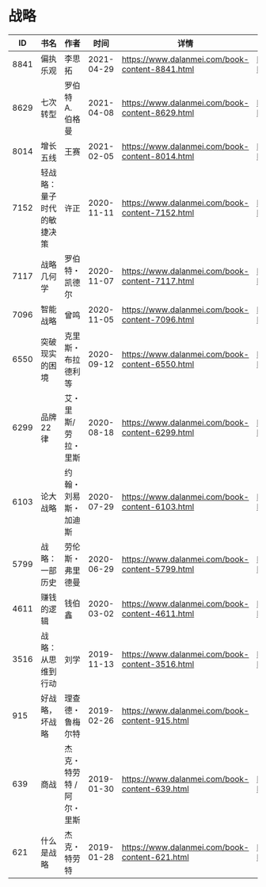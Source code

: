 # 战略

| ID | 书名 | 作者 | 时间 | 详情 | 下载页面 | EPUB下载链接 | MOBI下载链接 | AZW3下载链接 |
| --- | --- | --- | --- | --- | --- | --- | --- | --- |
| 8841 | 偏执乐观 | 李思拓 | 2021-04-29 | https://www.dalanmei.com/book-content-8841.html | https://www.dalanmei.com/download-book-8841.html | http://ct.dalanmei.com/f/31084289-571714940-17cb0c | http://ct.dalanmei.com/f/31084289-572113936-009b67 | http://ct.dalanmei.com/f/31084289-572122549-f5d1b0 |
| 8629 | 七次转型 | 罗伯特 A. 伯格曼 | 2021-04-08 | https://www.dalanmei.com/book-content-8629.html | https://www.dalanmei.com/download-book-8629.html | http://ct.dalanmei.com/f/31084289-571712183-251736 | http://ct.dalanmei.com/f/31084289-572114636-ddc562 | http://ct.dalanmei.com/f/31084289-572132654-e10b8f |
| 8014 | 增长五线 | 王赛 | 2021-02-05 | https://www.dalanmei.com/book-content-8014.html | https://www.dalanmei.com/download-book-8014.html | http://ct.dalanmei.com/f/31084289-571670719-4eefb1 | http://ct.dalanmei.com/f/31084289-572116410-a0fc36 | http://ct.dalanmei.com/f/31084289-572175670-da1c58 |
| 7152 | 轻战略：量子时代的敏捷决策 | 许正 | 2020-11-11 | https://www.dalanmei.com/book-content-7152.html | https://www.dalanmei.com/download-book-7152.html | http://ct.dalanmei.com/f/31084289-571536929-6f4485 | http://ct.dalanmei.com/f/31084289-571805117-ff7dda | http://ct.dalanmei.com/f/31084289-572195620-19786f |
| 7117 | 战略几何学 | 罗伯特・凯德尔 | 2020-11-07 | https://www.dalanmei.com/book-content-7117.html | https://www.dalanmei.com/download-book-7117.html | http://ct.dalanmei.com/f/31084289-571538372-405f9b | http://ct.dalanmei.com/f/31084289-571806528-6695a2 | http://ct.dalanmei.com/f/31084289-572195918-d097d6 |
| 7096 | 智能战略 | 曾鸣 | 2020-11-05 | https://www.dalanmei.com/book-content-7096.html | https://www.dalanmei.com/download-book-7096.html | http://ct.dalanmei.com/f/31084289-571538925-2bbf81 | http://ct.dalanmei.com/f/31084289-571807019-210ad0 | http://ct.dalanmei.com/f/31084289-572195986-b9d7c4 |
| 6550 | 突破现实的困境 | 克里斯・布拉德利等 | 2020-09-12 | https://www.dalanmei.com/book-content-6550.html | https://www.dalanmei.com/download-book-6550.html | http://ct.dalanmei.com/f/31084289-571551055-737ebb | http://ct.dalanmei.com/f/31084289-571860986-947f0c | http://ct.dalanmei.com/f/31084289-572202096-84b95b |
| 6299 | 品牌22律 | 艾・里斯/劳拉・里斯 | 2020-08-18 | https://www.dalanmei.com/book-content-6299.html | https://www.dalanmei.com/download-book-6299.html | http://ct.dalanmei.com/f/31084289-571555800-277676 | http://ct.dalanmei.com/f/31084289-571909924-f0c09b | http://ct.dalanmei.com/f/31084289-572203207-4ca082 |
| 6103 | 论大战略 | 约翰・刘易斯・加迪斯 | 2020-07-29 | https://www.dalanmei.com/book-content-6103.html | https://www.dalanmei.com/download-book-6103.html | http://ct.dalanmei.com/f/31084289-571558997-076c33 | http://ct.dalanmei.com/f/31084289-571919701-5fd2a7 | http://ct.dalanmei.com/f/31084289-572211407-bd8615 |
| 5799 | 战略：一部历史 | 劳伦斯・弗里德曼 | 2020-06-29 | https://www.dalanmei.com/book-content-5799.html | https://www.dalanmei.com/download-book-5799.html | http://ct.dalanmei.com/f/31084289-571610375-9683b0 | http://ct.dalanmei.com/f/31084289-571735523-350c30 | http://ct.dalanmei.com/f/31084289-571913850-a68ba1 |
| 4611 | 赚钱的逻辑 | 钱伯鑫 | 2020-03-02 | https://www.dalanmei.com/book-content-4611.html | https://www.dalanmei.com/download-book-4611.html | http://ct.dalanmei.com/f/31084289-571593467-0eb548 | http://ct.dalanmei.com/f/31084289-572131995-890637 | http://ct.dalanmei.com/f/31084289-571987074-0e37ea |
| 3516 | 战略：从思维到行动 | 刘学 | 2019-11-13 | https://www.dalanmei.com/book-content-3516.html | https://www.dalanmei.com/download-book-3516.html | http://ct.dalanmei.com/f/31084289-571552152-1defb1 | http://ct.dalanmei.com/f/31084289-571880562-8217fc | http://ct.dalanmei.com/f/31084289-572069312-bce078 |
| 915 | 好战略，坏战略 | 理查德・鲁梅尔特 | 2019-02-26 | https://www.dalanmei.com/book-content-915.html |  |  |  |  |
| 639 | 商战 | 杰克・特劳特 / 阿尔・里斯  | 2019-01-30 | https://www.dalanmei.com/book-content-639.html | https://www.dalanmei.com/download-book-639.html | http://ct.dalanmei.com/f/31084289-571453085-426972 | http://ct.dalanmei.com/f/31084289-571786804-52a8d1 | http://ct.dalanmei.com/f/31084289-571885961-de692e |
| 621 | 什么是战略 | 杰克・特劳特 | 2019-01-28 | https://www.dalanmei.com/book-content-621.html | https://www.dalanmei.com/download-book-621.html | http://ct.dalanmei.com/f/31084289-571453151-e91296 | http://ct.dalanmei.com/f/31084289-571786883-6b8d77 | http://ct.dalanmei.com/f/31084289-571886017-0bd710 |
